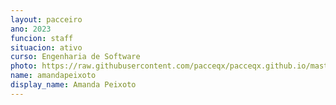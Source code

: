 ```yaml
---
layout: pacceiro
ano: 2023
funcion: staff
situacion: ativo
curso: Engenharia de Software
photo: https://raw.githubusercontent.com/pacceqx/pacceqx.github.io/master/assets/pic/bolsistas/7.png
name: amandapeixoto
display_name: Amanda Peixoto
---
```


